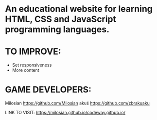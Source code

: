 # An educational website for learning HTML, CSS and JavaScript programming languages.

# TO IMPROVE:
- Set responsiveness
- More content

# GAME DEVELOPERS: 
  Milosian https://github.com/Milosian
  akuś https://github.com/zbrakuaku

LINK TO VISIT:
https://milosian.github.io/codeway.github.io/

